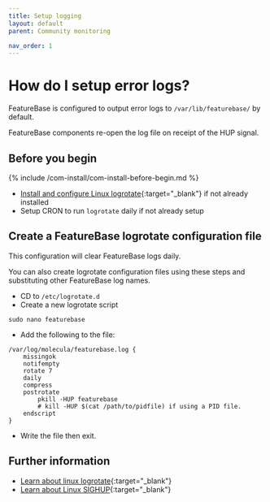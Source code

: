 ```yaml
---
title: Setup logging
layout: default
parent: Community monitoring

nav_order: 1
---
```


# How do I setup error logs?

FeatureBase is configured to output error logs to `/var/lib/featurebase/` by default.

FeatureBase components re-open the log file on receipt of the HUP signal.

## Before you begin

{% include /com-install/com-install-before-begin.md %}
* [Install and configure Linux logrotate](https://linux.die.net/man/8/logrotate){:target="_blank"} if not already installed
* Setup CRON to run `logrotate` daily if not already setup

## Create a FeatureBase logrotate configuration file

This configuration will clear FeatureBase logs daily.

You can also create logrotate configuration files using these steps and substituting other FeatureBase log names.

* CD to `/etc/logrotate.d`
* Create a new logrotate script

```
sudo nano featurebase
```

* Add the following to the file:

```text
/var/log/molecula/featurebase.log {
    missingok
    notifempty
    rotate 7
    daily
    compress
    postrotate
        pkill -HUP featurebase
        # kill -HUP $(cat /path/to/pidfile) if using a PID file.
    endscript
}
```

* Write the file then exit.

## Further information

* [Learn about linux logrotate](https://linuxconfig.org/logrotate){:target="_blank"}
* [Learn about Linux SIGHUP](https://en.wikipedia.org/wiki/SIGHUP){:target="_blank"}
